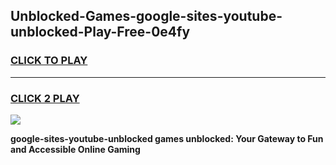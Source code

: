 
## Unblocked-Games-google-sites-youtube-unblocked-Play-Free-0e4fy
<h3>
<a href="https://premium76.site?title=google-sites-youtube-unblocked&ref=12A">CLICK TO PLAY</a></h3>
<hr>

<h3>
<a href="https://premium76.site?title=google-sites-youtube-unblocked&ref=12A">CLICK 2 PLAY</a>
  
</h3>

<a href="https://premium76.site?title=google-sites-youtube-unblocked&ref=12A"><img src="https://clearcache.store/games.png"></a>


**google-sites-youtube-unblocked games unblocked: Your Gateway to Fun and Accessible Online Gaming**
